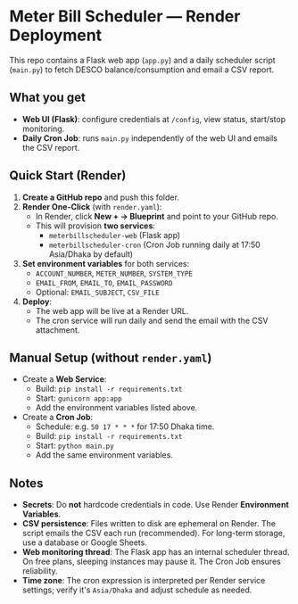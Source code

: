 # Meter Bill Scheduler — Render Deployment

This repo contains a Flask web app (`app.py`) and a daily scheduler script (`main.py`) to fetch DESCO balance/consumption and email a CSV report.

## What you get
- **Web UI (Flask)**: configure credentials at `/config`, view status, start/stop monitoring.
- **Daily Cron Job**: runs `main.py` independently of the web UI and emails the CSV report.

## Quick Start (Render)
1. **Create a GitHub repo** and push this folder.
2. **Render One-Click** (with `render.yaml`):
   - In Render, click **New + → Blueprint** and point to your GitHub repo.
   - This will provision **two services**:
     - `meterbillscheduler-web` (Flask app)
     - `meterbillscheduler-cron` (Cron Job running daily at 17:50 Asia/Dhaka by default)
3. **Set environment variables** for both services:
   - `ACCOUNT_NUMBER`, `METER_NUMBER`, `SYSTEM_TYPE`
   - `EMAIL_FROM`, `EMAIL_TO`, `EMAIL_PASSWORD`
   - Optional: `EMAIL_SUBJECT`, `CSV_FILE`
4. **Deploy**:
   - The web app will be live at a Render URL.
   - The cron service will run daily and send the email with the CSV attachment.

## Manual Setup (without `render.yaml`)
- Create a **Web Service**:
  - Build: `pip install -r requirements.txt`
  - Start: `gunicorn app:app`
  - Add the environment variables listed above.
- Create a **Cron Job**:
  - Schedule: e.g. `50 17 * * *` for 17:50 Dhaka time.
  - Build: `pip install -r requirements.txt`
  - Start: `python main.py`
  - Add the same environment variables.

## Notes
- **Secrets**: Do **not** hardcode credentials in code. Use Render **Environment Variables**.
- **CSV persistence**: Files written to disk are ephemeral on Render. The script emails the CSV each run (recommended). For long-term storage, use a database or Google Sheets.
- **Web monitoring thread**: The Flask app has an internal scheduler thread. On free plans, sleeping instances may pause it. The Cron Job ensures reliability.
- **Time zone**: The cron expression is interpreted per Render service settings; verify it's `Asia/Dhaka` and adjust schedule as needed.
